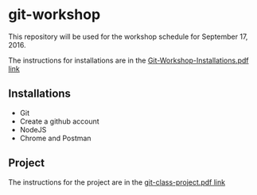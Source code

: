 # git-workshop

This repository will be used for the workshop schedule for September 17, 2016.

The instructions for installations are in the [Git-Workshop-Installations.pdf link](https://github.com/codenorman/git-workshop/blob/master/Git-Workshop-Installations.pdf)

## Installations
* Git
* Create a github account
* NodeJS
* Chrome and Postman

## Project
The instructions for the project are in the [git-class-project.pdf link](https://github.com/codenorman/git-workshop/blob/master/git-class-project.pdf)
